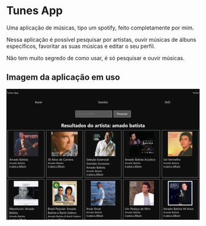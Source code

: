 # Tunes App

Uma aplicação de músicas, tipo um spotify, feito completamente por mim.

Nessa aplicação é possível pesquisar por artistas, ouvir músicas de álbuns específicos, favoritar as suas músicas e editar o seu perfil.

Não tem muito segredo de como usar, é só pesquisar e ouvir músicas.

## Imagem da aplicação em uso

![Tunes App](images/tunes-app.png)

